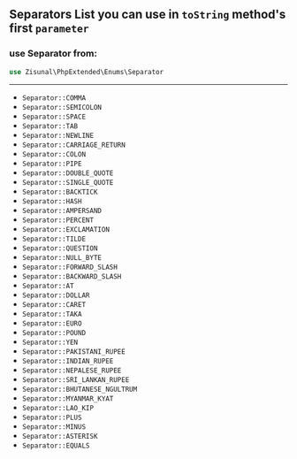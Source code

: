 ## Separators List you can use in `toString` method's first `parameter`

### use Separator from:
```php
use Zisunal\PhpExtended\Enums\Separator
```
---
- `Separator::COMMA`
- `Separator::SEMICOLON`
- `Separator::SPACE`
- `Separator::TAB`
- `Separator::NEWLINE`
- `Separator::CARRIAGE_RETURN`
- `Separator::COLON`
- `Separator::PIPE`
- `Separator::DOUBLE_QUOTE`
- `Separator::SINGLE_QUOTE`
- `Separator::BACKTICK`
- `Separator::HASH`
- `Separator::AMPERSAND`
- `Separator::PERCENT`
- `Separator::EXCLAMATION`
- `Separator::TILDE`
- `Separator::QUESTION`
- `Separator::NULL_BYTE`
- `Separator::FORWARD_SLASH`
- `Separator::BACKWARD_SLASH`
- `Separator::AT`
- `Separator::DOLLAR`
- `Separator::CARET`
- `Separator::TAKA`
- `Separator::EURO`
- `Separator::POUND`
- `Separator::YEN`
- `Separator::PAKISTANI_RUPEE`
- `Separator::INDIAN_RUPEE`
- `Separator::NEPALESE_RUPEE`
- `Separator::SRI_LANKAN_RUPEE`
- `Separator::BHUTANESE_NGULTRUM`
- `Separator::MYANMAR_KYAT`
- `Separator::LAO_KIP`
- `Separator::PLUS`
- `Separator::MINUS`
- `Separator::ASTERISK`
- `Separator::EQUALS`